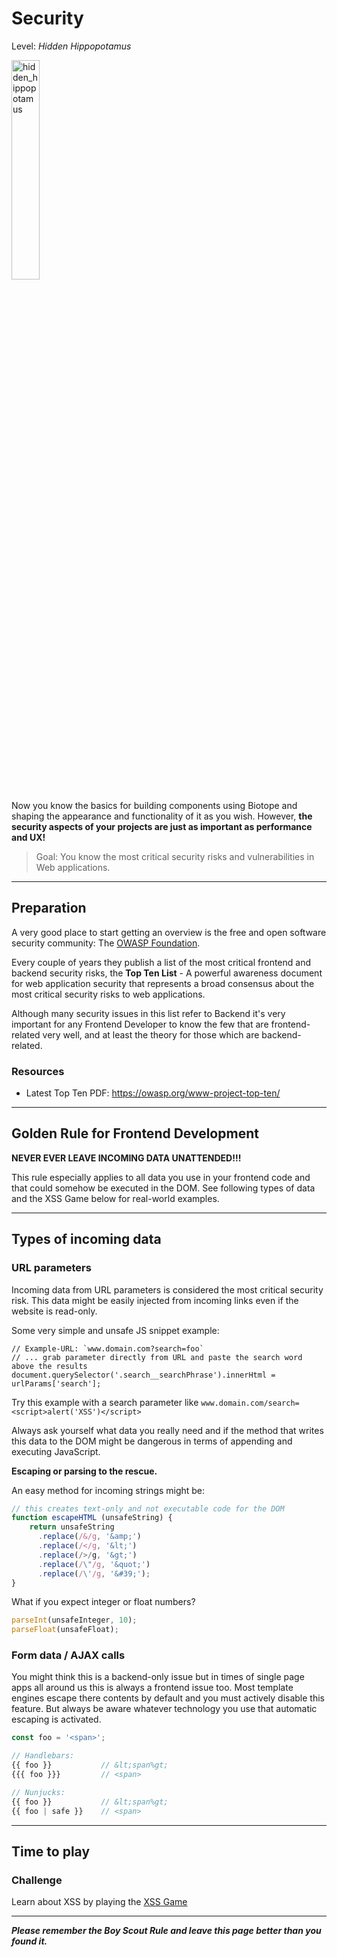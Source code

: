 # Security
Level: *Hidden Hippopotamus*

<img src="./assets/hippo_badge.svg" width="30%" height="auto" alt="hidden_hippopotamus">

Now you know the basics for building components using Biotope and shaping the appearance and functionality of it as you wish. However, **the security aspects of your projects are just as important as performance and UX!**

> Goal: You know the most critical security risks and vulnerabilities in Web applications.

---

## Preparation

A very good place to start getting an overview is the free and open software security community: The [OWASP Foundation](https://www.owasp.org/).

Every couple of years they publish a list of the most critical frontend and backend security risks, the **Top Ten List** - A powerful awareness document for web application security that represents a broad consensus about the most critical security risks to web applications.

Although many security issues in this list refer to Backend it's very important for any Frontend Developer to know the few that are frontend-related very well, and at least the theory for those which are backend-related.

### Resources

- Latest Top Ten PDF: https://owasp.org/www-project-top-ten/

---

## Golden Rule for Frontend Development

**NEVER EVER LEAVE INCOMING DATA UNATTENDED!!!**

This rule especially applies to all data you use in your frontend code and that could somehow be executed in the DOM.
See following types of data and the XSS Game below for real-world examples.

---

## Types of incoming data

### URL parameters

Incoming data from URL parameters is considered the most critical security risk.
This data might be easily injected from incoming links even if the website is read-only.

Some very simple and unsafe JS snippet example:
```
// Example-URL: `www.domain.com?search=foo`
// ... grab parameter directly from URL and paste the search word above the results
document.querySelector('.search__searchPhrase').innerHtml = urlParams['search'];
```
Try this example with a search parameter like `www.domain.com/search=<script>alert('XSS')</script>`

Always ask yourself what data you really need and if the method that writes this data to the DOM might be dangerous in terms of appending and executing JavaScript.

**Escaping or parsing to the rescue.**

An easy method for incoming strings might be:
```js
// this creates text-only and not executable code for the DOM
function escapeHTML (unsafeString) {
    return unsafeString
      .replace(/&/g, '&amp;')
      .replace(/</g, '&lt;')
      .replace(/>/g, '&gt;')
      .replace(/\"/g, '&quot;')
      .replace(/\'/g, '&#39;');
}
```

What if you expect integer or float numbers?
```js
parseInt(unsafeInteger, 10);
parseFloat(unsafeFloat);
```

### Form data / AJAX calls

You might think this is a backend-only issue but in times of single page apps all around us this is always a frontend issue too.
Most template engines escape there contents by default and you must actively disable this feature.
But always be aware whatever technology you use that automatic escaping is activated.

```js
const foo = '<span>';

// Handlebars:
{{ foo }}           // &lt;span%gt;
{{{ foo }}}         // <span>

// Nunjucks:
{{ foo }}           // &lt;span%gt;
{{ foo | safe }}    // <span>
```
---

## Time to play

### Challenge
Learn about XSS by playing the [XSS Game](https://xss-game.appspot.com)

<authors-component v-bind:authors="[
    {
      username: 'dweiger',
      name: 'Dominikus Weiger'
    }]"/>

---------------------------------------

_**Please remember the Boy Scout Rule and leave this page better than you found it.**_
